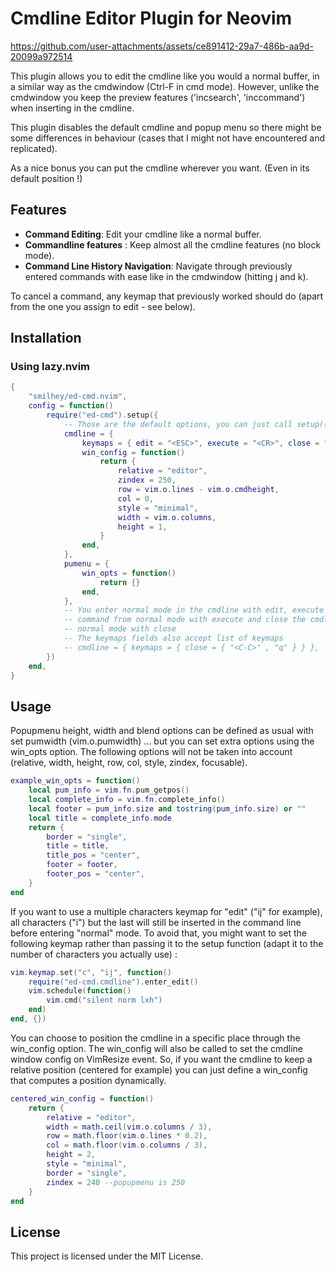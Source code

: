 # Cmdline Editor Plugin for Neovim

https://github.com/user-attachments/assets/ce891412-29a7-486b-aa9d-20099a972514

This plugin allows you to edit the cmdline like you would a normal buffer, in a
similar way as the cmdwindow (Ctrl-F in cmd mode). However, unlike the cmdwindow
you keep the preview features ('incsearch', 'inccommand') when inserting in the
cmdline.

This plugin disables the default cmdline and popup menu so there might be some
differences in behaviour (cases that I might not have encountered and replicated).

As a nice bonus you can put the cmdline wherever you want. (Even in its default position !)

## Features

- **Command Editing**: Edit your cmdline like a normal buffer.
- **Commandline features** : Keep almost all the cmdline features (no block mode).
- **Command Line History Navigation**: Navigate through previously entered
  commands with ease like in the cmdwindow (hitting j and k).

To cancel a command, any keymap that previously worked should do (apart from the one you assign to edit - see below).

## Installation

### Using lazy.nvim

```lua
{
	"smilhey/ed-cmd.nvim",
	config = function()
		require("ed-cmd").setup({
			-- Those are the default options, you can just call setup({}) if you don't want to change the defaults
			cmdline = {
				keymaps = { edit = "<ESC>", execute = "<CR>", close = "<C-C>" },
				win_config = function()
					return {
						relative = "editor",
						zindex = 250,
						row = vim.o.lines - vim.o.cmdheight,
						col = 0,
						style = "minimal",
						width = vim.o.columns,
						height = 1,
					}
				end,
			},
			pumenu = {
				win_opts = function()
					return {}
				end,
			},
			-- You enter normal mode in the cmdline with edit, execute a
			-- command from normal mode with execute and close the cmdline in
			-- normal mode with close
			-- The keymaps fields also accept list of keymaps
			-- cmdline = { keymaps = { close = { "<C-C>" , "q" } } },
		})
	end,
}
```

## Usage

Popupmenu height, width and blend options can be defined as usual with set pumwidth (vim.o.pumwidth) ... but you can set
extra options using the win_opts option. The following options will not be taken into account (relative, width, height, row, col,
style, zindex, focusable).

```lua
example_win_opts = function()
	local pum_info = vim.fn.pum_getpos()
	local complete_info = vim.fn.complete_info()
	local footer = pum_info.size and tostring(pum_info.size) or ""
	local title = complete_info.mode
	return {
		border = "single",
		title = title,
		title_pos = "center",
		footer = footer,
		footer_pos = "center",
	}
end
```

If you want to use a multiple characters keymap for "edit" ("ij" for example), all characters ("i") but the last will still
be inserted in the command line before entering "normal" mode. To avoid that, you might want to set the following keymap rather
than passing it to the setup function (adapt it to the number of characters you actually use) :

```lua
vim.keymap.set("c", "ij", function()
	require("ed-cmd.cmdline").enter_edit()
	vim.schedule(function()
		vim.cmd("silent norm lxh")
	end)
end, {})
```

You can choose to position the cmdline in a specific place through the win_config option. The win_config will also be called
to set the cmdline window config on VimResize event. So, if you want the cmdline to keep a relative position (centered for example)
you can just define a win_config that computes a position dynamically.

```lua
centered_win_config = function()
	return {
		relative = "editor",
		width = math.ceil(vim.o.columns / 3),
		row = math.floor(vim.o.lines * 0.2),
		col = math.floor(vim.o.columns / 3),
		height = 2,
		style = "minimal",
		border = "single",
		zindex = 240 --popupmenu is 250
	}
end
```

## License

This project is licensed under the MIT License.
